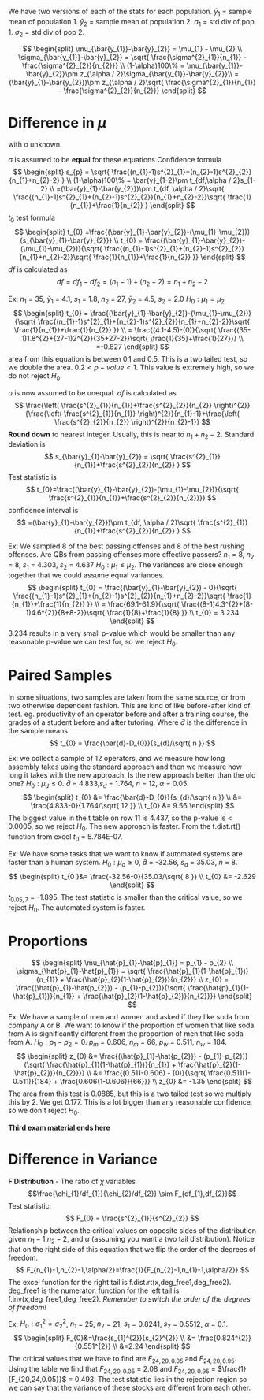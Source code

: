 We have two versions of each of the stats for each population. $\bar{y}_{1}$ = sample mean of population 1. $\bar{y}_{2}$ = sample mean of population 2. $\sigma_{1}$ = std div of pop 1. $\sigma_{2}$ = std div of pop 2. 

$$
\begin{split}
\mu_{\bar{y_{1}}-\bar{y}_{2}} = \mu_{1} - \mu_{2} \\
\sigma_{\bar{y_{1}}-\bar{y}_{2}} = \sqrt{ \frac{\sigma^{2}_{1}}{n_{1}} - \frac{\sigma^{2}_{2}}{n_{2}}} \\
(1-\alpha)100\% = \mu_{\bar{y_{1}}-\bar{y}_{2}}\pm z_{\alpha / 2}\sigma_{\bar{y_{1}}-\bar{y}_{2}}\\
= (\bar{y}_{1}-\bar{y_{2}})\pm z_{\alpha / 2}\sqrt{ \frac{\sigma^{2}_{1}}{n_{1}} - \frac{\sigma^{2}_{2}}{n_{2}}}
\end{split}
$$
# Difference in $\mu$
with $\sigma$ unknown. 

$\sigma$ is assumed to be **equal** for these equations 
Confidence formula
$$
\begin{split}
s_{p} = \sqrt{ \frac{(n_{1}-1)s^{2}_{1}+(n_{2}-1)s^{2}_{2}}{n_{1}+n_{2}-2} } \\
(1-\alpha)100\% = \bar{y}_{1-2}\pm t_{df,\alpha / 2}s_{1-2} \\
=(\bar{y}_{1}-\bar{y_{2}})\pm t_{df, \alpha / 2}\sqrt{ \frac{(n_{1}-1)s^{2}_{1}+(n_{2}-1)s^{2}_{2}}{n_{1}+n_{2}-2}}\sqrt{ \frac{1}{n_{1}}+\frac{1}{n_{2}} }
\end{split}
$$
$t_{0}$ test formula
$$
\begin{split}
t_{0} =\frac{(\bar{y}_{1}-\bar{y}_{2})-(\mu_{1}-\mu_{2})}{s_{\bar{y}_{1}-\bar{y}_{2}}} \\
t_{0} = \frac{(\bar{y}_{1}-\bar{y}_{2})-(\mu_{1}-\mu_{2})}{\sqrt{ \frac{(n_{1}-1)s^{2}_{1}+(n_{2}-1)s^{2}_{2}}{n_{1}+n_{2}-2}}\sqrt{ \frac{1}{n_{1}}+\frac{1}{n_{2}} }}
\end{split}
$$
$df$ is calculated as 
$$
df = df_{1} - df_{2} = (n_{1}-1)+(n_{2}-2)=n_{1}+n_{2}-2
$$

Ex: $n_{1}$ = 35, $\bar{y}_{1}$ = 4.1, $s_{1}$ = 1.8, $n_{2}$ = 27, $\bar{y}_{2}$ = 4.5, $s_{2}$ = 2.0 $H_{0}:\mu_{1} = \mu_{2}$
$$
\begin{split}
t_{0} = \frac{(\bar{y}_{1}-\bar{y}_{2})-(\mu_{1}-\mu_{2})}{\sqrt{ \frac{(n_{1}-1)s^{2}_{1}+(n_{2}-1)s^{2}_{2}}{n_{1}+n_{2}-2}}\sqrt{ \frac{1}{n_{1}}+\frac{1}{n_{2}} }} \\
= \frac{(4.1-4.5)-(0)}{\sqrt{ \frac{(35-1)1.8^{2}+(27-1)2^{2}}{35+27-2}}\sqrt{ \frac{1}{35}+\frac{1}{27}}} \\
=-0.827
\end{split}
$$
area from this equation is between 0.1 and 0.5. This is a two tailed test, so we double the area. $0.2 <p-value<1$. This value is extremely high, so we do not reject $H_{0}$.

$\sigma$ is now assumed to be unequal. 
$df$ is calculated as
$$
\frac{\left( \frac{s^{2}_{1}}{n_{1}}+\frac{s^{2}_{2}}{n_{2}} \right)^{2}}{\frac{\left( \frac{s^{2}_{1}}{n_{1}} \right)^{2}}{n_{1}-1}+\frac{\left( \frac{s^{2}_{2}}{n_{2}} \right)^{2}}{n_{2}-1}}
$$
**Round down** to nearest integer. Usually, this is near to $n_{1}+n_{2}-2$.
Standard deviation is 
$$
s_{\bar{y}_{1}-\bar{y}_{2}} = \sqrt{ \frac{s^{2}_{1}}{n_{1}}+\frac{s^{2}_{2}}{n_{2}} }
$$
Test statistic is 
$$
t_{0}=\frac{(\bar{y}_{1}-\bar{y}_{2})-(\mu_{1}-\mu_{2})}{\sqrt{ \frac{s^{2}_{1}}{n_{1}}+\frac{s^{2}_{2}}{n_{2}}}}
$$
confidence interval is 
$$
=(\bar{y}_{1}-\bar{y_{2}})\pm t_{df, \alpha / 2}\sqrt{ \frac{s^{2}_{1}}{n_{1}}+\frac{s^{2}_{2}}{n_{2}} }
$$

Ex: We sampled 8 of the best passing offenses  and 8 of the best rushing offenses. Are QBs from passing offenses more effective passers?
$n_{1}$ = 8, $n_{2}$ = 8, $s_{1}$ = 4.303, $s_{2}$ = 4.637 $H_{0}:\mu_{1} \leq \mu_{2}$. The variances are close enough together that we could assume equal variances. 
$$
\begin{split}
t_{0} = \frac{(\bar{y}_{1}-\bar{y}_{2}) - 0}{\sqrt{ \frac{(n_{1}-1)s^{2}_{1}+(n_{2}-1)s^{2}_{2}}{n_{1}+n_{2}-2}}\sqrt{ \frac{1}{n_{1}}+\frac{1}{n_{2}} }} \\
= \frac{69.1-61.9}{\sqrt{ \frac{(8-1)4.3^{2}+(8-1)4.6^{2}}{8+8-2}}\sqrt{ \frac{1}{8}+\frac{1}{8} }} \\
t_{0} = 3.234
\end{split}
$$
3.234 results in a very small p-value which would be smaller than any reasonable p-value we can test for, so we reject $H_{0}$.

# Paired Samples
In some situations, two samples are taken from the same source, or from two otherwise dependent fashion. This are kind of like before-after kind of test. eg. productivity of an operator before and after a training course, the grades of a student before and after tutoring. 
Where $\bar{d}$ is the difference in the sample means. 
$$
t_{0} = \frac{\bar{d}-D_{0}}{s_{d}/\sqrt{ n }}
$$

Ex: we collect a sample of 12 operators, and we measure how long assembly takes using the standard approach and then we measure how long it takes with the new approach. Is the new approach better than the old one? $H_{0}:\mu_{d}\leq 0$. $\bar{d}$ = 4.833,$s_{d}$ = 1.764, $n$ = 12, $\alpha$ = 0.05.
$$
\begin{split}
t_{0} &= \frac{\bar{d}-D_{0}}{s_{d}/\sqrt{ n }} \\
&= \frac{4.833-0}{1.764/\sqrt{ 12 }} \\
t_{0} &= 9.56
\end{split}
$$
The biggest value in the t table on row 11 is 4.437, so the p-value is < 0.0005, so we reject $H_{0}$. The new approach is faster. From the t.dist.rt() function from excel $t_{0}$ = 5.784E-07.

Ex: We have some tasks that we want to know if automated systems are faster than a human system. $H_{0}:\mu_{d}\geq 0$, $\bar{d}$ = -32.56, $s_{d}$ = 35.03, $n$ = 8.
$$
\begin{split}
t_{0 }&= \frac{-32.56-0}{35.03/\sqrt{ 8 }} \\
t_{0} &= -2.629
\end{split}
$$
$t_{0.05,7}$ = -1.895. The test statistic is smaller than the critical value, so we reject $H_{0}$. The automated system is faster. 
# Proportions
$$
\begin{split}
\mu_{\hat{p}_{1}-\hat{p}_{1}} = p_{1} - p_{2} \\
\sigma_{\hat{p}_{1}-\hat{p}_{1}} = \sqrt{ \frac{\hat{p}_{1}(1-\hat{p}_{1})}{n_{1}} + \frac{\hat{p}_{2}(1-\hat{p}_{2})}{n_{2}}} \\
z_{0} = \frac{(\hat{p}_{1}-\hat{p_{2}}) - (p_{1}-p_{2})}{\sqrt{ \frac{\hat{p}_{1}(1-\hat{p}_{1})}{n_{1}} + \frac{\hat{p}_{2}(1-\hat{p}_{2})}{n_{2}}}}
\end{split}
$$
Ex: We have a sample of men and women and asked if they like soda from company A or B. We want to know if the proportion of women that like soda from A is significantly different from the proportion of men that like soda from A. $H_{0}:p_{1}-p_{2}=0$. $p_{m}$ = 0.606, $n_{m}$ = 66, $p_{w}$ = 0.511, $n_{w}$ = 184.
$$
\begin{split}
z_{0} &= \frac{(\hat{p}_{1}-\hat{p_{2}}) - (p_{1}-p_{2})}{\sqrt{ \frac{\hat{p}_{1}(1-\hat{p}_{1})}{n_{1}} + \frac{\hat{p}_{2}(1-\hat{p}_{2})}{n_{2}}}} \\
&= \frac{(0.511-0.606) - (0)}{\sqrt{ \frac{0.511(1-0.511)}{184} + \frac{0.606(1-0.606)}{66}}} \\
z_{0} &= -1.35
\end{split}
$$
The area from this test is 0.0885, but this is a two tailed test so we multiply this by 2. We get 0.177. This is a lot bigger than any reasonable confidence, so we don't reject $H_{0}$.

**Third exam material ends here**

# Difference in Variance
**F Distribution** - The ratio of $\chi$ variables 
$$\frac{\chi_{1}/df_{1}}{\chi_{2}/df_{2}} \sim F_{df_{1},df_{2}}$$
Test statistic:
$$
F_{0} = \frac{s^{2}_{1}}{s^{2}_{2}}
$$
Relationship between the critical values on opposite sides of the distribution given $n_{1}-1$,$n_{2}-2$, and $\alpha$ (assuming you want a two tail distribution). Notice that on the right side of this equation that we flip the order of the degrees of freedom.
$$
F_{n_{1}-1,n_{2}-1,\alpha/2}=\frac{1}{F_{n_{2}-1,n_{1}-1,\alpha/2}}
$$
The excel function for the right tail is f.dist.rt(x,deg_free1,deg_free2). deg_free1 is the numerator. function for the left tail is f.inv(x,deg_free1,deg_free2). *Remember to switch the order of the degrees of freedom!*

Ex: $H_{0}:\sigma_{1}^2=\sigma_{2}^{2}$, $n_{1}$ = 25, $n_{2}$ = 21, $s_{1}$ = 0.8241, $s_{2}$ = 0.5512, $\alpha$ = 0.1. 
$$
\begin{split}
F_{0}&=\frac{s_{1}^{2}}{s_{2}^{2}} \\
&= \frac{0.824^{2}}{0.551^{2}} \\
&=2.24
\end{split}
$$
The critical values that we have to find are $F_{24,20,0.05}$ and $F_{24,20,0.95}$. Using the table we find that $F_{24,20,0.05}$ = 2.08 and $F_{24,20,0.95}$ = $\frac{1}{F_{20,24,0.05}}$ = 0.493. The test statistic lies in the rejection region so we can say that the variance of these stocks are different from each other. 